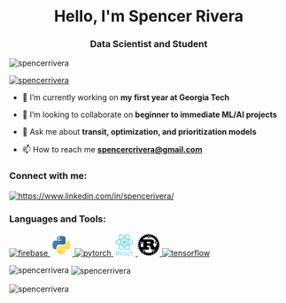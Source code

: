 <h1 align="center">Hello, I'm Spencer Rivera</h1>
<h3 align="center">Data Scientist and Student</h3>

<p align="left"> <img src="https://komarev.com/ghpvc/?username=spencerrivera&label=Profile%20views&color=0e75b6&style=flat" alt="spencerrivera" /> </p>

<p align="left"> <a href="https://github.com/ryo-ma/github-profile-trophy"><img src="https://github-profile-trophy.vercel.app/?username=spencerrivera" alt="spencerrivera" /></a> </p>

- 🔭 I’m currently working on **my first year at Georgia Tech**

- 👯 I’m looking to collaborate on **beginner to immediate ML/AI projects**

- 💬 Ask me about **transit, optimization, and prioritization models**

- 📫 How to reach me **spencercrivera@gmail.com**

<h3 align="left">Connect with me:</h3>
<p align="left">
<a href="https://linkedin.com/in/https://www.linkedin.com/in/spencerivera/" target="blank"><img align="center" src="https://raw.githubusercontent.com/rahuldkjain/github-profile-readme-generator/master/src/images/icons/Social/linked-in-alt.svg" alt="https://www.linkedin.com/in/spencerivera/" height="30" width="40" /></a>
</p>

<h3 align="left">Languages and Tools:</h3>
<p align="left"> <a href="https://firebase.google.com/" target="_blank" rel="noreferrer"> <img src="https://www.vectorlogo.zone/logos/firebase/firebase-icon.svg" alt="firebase" width="40" height="40"/> </a> <a href="https://www.python.org" target="_blank" rel="noreferrer"> <img src="https://raw.githubusercontent.com/devicons/devicon/master/icons/python/python-original.svg" alt="python" width="40" height="40"/> </a> <a href="https://pytorch.org/" target="_blank" rel="noreferrer"> <img src="https://www.vectorlogo.zone/logos/pytorch/pytorch-icon.svg" alt="pytorch" width="40" height="40"/> </a> <a href="https://reactjs.org/" target="_blank" rel="noreferrer"> <img src="https://raw.githubusercontent.com/devicons/devicon/master/icons/react/react-original-wordmark.svg" alt="react" width="40" height="40"/> </a> <a href="https://www.rust-lang.org" target="_blank" rel="noreferrer"> <img src="https://raw.githubusercontent.com/devicons/devicon/master/icons/rust/rust-plain.svg" alt="rust" width="40" height="40"/> </a> <a href="https://www.tensorflow.org" target="_blank" rel="noreferrer"> <img src="https://www.vectorlogo.zone/logos/tensorflow/tensorflow-icon.svg" alt="tensorflow" width="40" height="40"/> </a> </p>

<p><img align="left" src="https://github-readme-stats.vercel.app/api/top-langs?username=spencerrivera&show_icons=true&locale=en&layout=compact" alt="spencerrivera" /></p>

<p>&nbsp;<img align="center" src="https://github-readme-stats.vercel.app/api?username=spencerrivera&show_icons=true&locale=en" alt="spencerrivera" /></p>

<p><img align="center" src="https://github-readme-streak-stats.herokuapp.com/?user=spencerrivera&" alt="spencerrivera" /></p>
